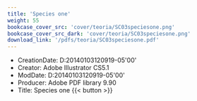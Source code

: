 ```yaml
---
title: 'Species one'
weight: 55
bookcase_cover_src: 'cover/teoria/SC03speciesone.png'
bookcase_cover_src_dark: 'cover/teoria/SC03speciesone.png'
download_link: '/pdfs/teoria/SC03speciesone.pdf'
---
```


- CreationDate: D:20140103120919-05'00'
- Creator: Adobe Illustrator CS5.1
- ModDate: D:20140103120919-05'00'
- Producer: Adobe PDF library 9.90
- Title: Species one
{{< button >}}
